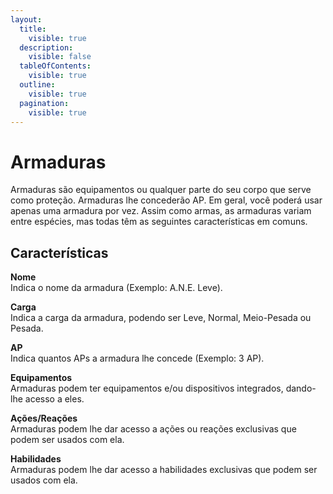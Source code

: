 ```yaml
---
layout:
  title:
    visible: true
  description:
    visible: false
  tableOfContents:
    visible: true
  outline:
    visible: true
  pagination:
    visible: true
---
```


# Armaduras

Armaduras são equipamentos ou qualquer parte do seu corpo que serve como proteção. Armaduras lhe concederão AP. Em geral, você poderá usar apenas uma armadura por vez. Assim como armas, as armaduras variam entre espécies, mas todas têm as seguintes características em comuns.

## Características <a href="#caracteristicas" id="caracteristicas"></a>

**Nome**\
Indica o nome da armadura (Exemplo: A.N.E. Leve).

**Carga**\
Indica a carga da armadura, podendo ser Leve, Normal, Meio-Pesada ou Pesada.

**AP**\
Indica quantos APs a armadura lhe concede (Exemplo: 3 AP).

**Equipamentos**\
Armaduras podem ter equipamentos e/ou dispositivos integrados, dando-lhe acesso a eles.

**Ações/Reações**\
Armaduras podem lhe dar acesso a ações ou reações exclusivas que podem ser usados com ela.

**Habilidades**\
Armaduras podem lhe dar acesso a habilidades exclusivas que podem ser usados com ela.
